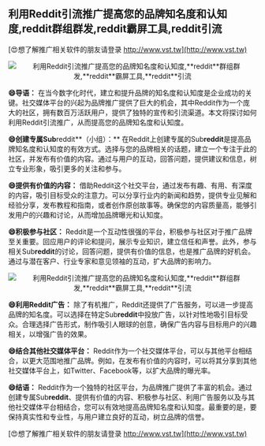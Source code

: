## **利用Reddit引流推广提高您的品牌知名度和认知度,**reddit**群组群发,**reddit**霸屏工具,**reddit**引流**

[😍想了解推广相关软件的朋友请登录 http://www.vst.tw](http://www.vst.tw)

 <center><img src="https://vst.tw/MP4/tuiguang/png/0.png" alt="利用Reddit引流推广提高您的品牌知名度和认知度,**reddit**群组群发,**reddit**霸屏工具,**reddit**引流"></center>

**😄导语：**
在当今数字化时代，建立和提升品牌的知名度和认知度是企业成功的关键。社交媒体平台的兴起为品牌推广提供了巨大的机会，其中Reddit作为一个庞大的社区，拥有数百万活跃用户，提供了独特的宣传和引流渠道。本文将探讨如何利用Reddit引流推广，从而提高您的品牌知名度和认知度。

**😄创建专属Sub**reddit**（小组）：**
在Reddit上创建专属的Sub**reddit**是提高品牌知名度和认知度的有效方式。选择与您的品牌相关的话题，建立一个专注于此的社区，并发布有价值的内容。通过与用户的互动，回答问题，提供建议和信息，树立专业形象，吸引更多的关注和参与。

**😄提供有价值的内容：**
借助Reddit这个社交平台，通过发布有趣、有用、有深度的内容，吸引目标受众的注意力。可以分享行业内的新闻和趋势，提供专业见解和经验分享，发布教程和指南，或者创作原创故事等。确保您的内容质量高，能够引发用户的兴趣和讨论，从而增加品牌曝光和认知度。

**😄积极参与社区：**
Reddit是一个互动性很强的平台，积极参与社区对于推广品牌至关重要。回应用户的评论和提问，展示专业知识，建立信任和声誉。此外，参与相关Sub**reddit**的讨论，回答问题，提供有价值的信息，也是推广品牌的好机会。通过与潜在客户、行业专家和意见领袖的互动，扩大品牌的影响力。

 <center><img src="https://vst.tw/MP4/tuiguang/png/4.png" alt="利用Reddit引流推广提高您的品牌知名度和认知度,**reddit**群组群发,**reddit**霸屏工具,**reddit**引流"></center>

**😄利用Reddit广告：**
除了有机推广，Reddit还提供了广告服务，可以进一步提高品牌的知名度。可以选择在特定Sub**reddit**中投放广告，以针对性地吸引目标受众。合理选择广告形式，制作吸引人眼球的创意，确保广告内容与目标用户的兴趣相关，以增强广告的效果。

**😄结合其他社交媒体平台：**
Reddit作为一个社交媒体平台，可以与其他平台相结合，以更大范围地推广品牌。例如，在发布有价值的内容时，可以将其分享到其他社交媒体平台上，如Twitter、Facebook等，以扩大品牌的曝光率。

**😄结语：**
Reddit作为一个独特的社区平台，为品牌推广提供了丰富的机会。通过创建专属Sub**reddit**、提供有价值的内容、积极参与社区、利用广告服务以及与其他社交媒体平台相结合，您可以有效地提高品牌知名度和认知度。最重要的是，要保持真实性和专业性，与用户建立良好的互动，树立品牌的信誉。

[😍想了解推广相关软件的朋友请登录 http://www.vst.tw](http://www.vst.tw)



